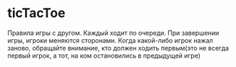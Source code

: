 # ticTacToe

Правила игры с другом. Каждый ходит по очереди. 
При завершении игры, игроки меняются сторонами. 
Когда какой-либо игрок нажал заново, обращайте внимание, кто должен ходить первым(это не всегда первый игрок, а тот, на ком остановились в предыдущей игре)
